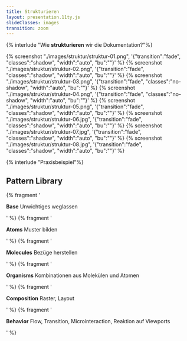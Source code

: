 ```yaml
---
title: Strukturieren
layout: presentation.11ty.js
slideClasses: images
transition: zoom
---
```


{% interlude "Wie <strong>strukturieren</strong> wir die Dokumentation?"%}

{% screenshot "./images/struktur/struktur-01.png", '{"transition":"fade", "classes":"shadow", "width":"auto", "bu":""}' %}
{% screenshot "./images/struktur/struktur-02.png", '{"transition":"fade", "classes":"shadow", "width":"auto", "bu":""}' %}
{% screenshot "./images/struktur/struktur-03.png", '{"transition":"fade", "classes":"no-shadow", "width":"auto", "bu":""}' %}
{% screenshot "./images/struktur/struktur-04.png", '{"transition":"fade", "classes":"no-shadow", "width":"auto", "bu":""}' %}
{% screenshot "./images/struktur/struktur-05.png", '{"transition":"fade", "classes":"shadow", "width":"auto", "bu":""}' %}
{% screenshot "./images/struktur/struktur-06.jpg", '{"transition":"fade", "classes":"shadow", "width":"auto", "bu":""}' %}
{% screenshot "./images/struktur/struktur-07.jpg", '{"transition":"fade", "classes":"shadow", "width":"auto", "bu":""}' %}
{% screenshot "./images/struktur/struktur-08.jpg", '{"transition":"fade", "classes":"shadow", "width":"auto", "bu":""}' %}

{% interlude "Praxisbeispiel"%}


<section class="image is-fullscreen" data-transition="fade"  data-background-transition="fade" data-background="./images/map-cologne.jpg">
  <div class="is-centered">
    <div>
      <h1>Pattern Library </h1>
      {% fragment '<p class="list"><strong>Base</strong> Unwichtiges weglassen</p>' %}
      {% fragment '<p class="list"><strong>Atoms</strong> Muster bilden</p>' %}
      {% fragment '<p class="list"><strong>Molecules</strong> Bezüge herstellen</p>' %}
      {% fragment '<p class="list"><strong>Organisms</strong> Kombinationen aus Molekülen und Atomen</p>' %}
      {% fragment '<p class="list"><strong>Composition</strong> Raster, Layout</p>' %}
      {% fragment '<p class="list"><strong>Behavior</strong> Flow, Transition, Microinteraction, Reaktion auf Viewports</p>' %}
    </div>
  </div>
</section>